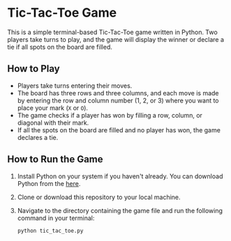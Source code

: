 # Tic-Tac-Toe Game

This is a simple terminal-based Tic-Tac-Toe game written in Python. Two players take turns to play, and the game will display the winner or declare a tie if all spots on the board are filled.

## How to Play

- Players take turns entering their moves.
- The board has three rows and three columns, and each move is made by entering the row and column number (1, 2, or 3) where you want to place your mark (`X` or `O`).
- The game checks if a player has won by filling a row, column, or diagonal with their mark.
- If all the spots on the board are filled and no player has won, the game declares a tie.

## How to Run the Game

1. Install Python on your system if you haven't already. You can download Python from the [here](https://www.python.org/).

2. Clone or download this repository to your local machine.

3. Navigate to the directory containing the game file and run the following command in your terminal:

   ```bash
   python tic_tac_toe.py
